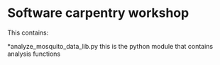 Software carpentry workshop
===========================

This contains:

*analyze_mosquito_data_lib.py this is the python module that contains analysis functions
